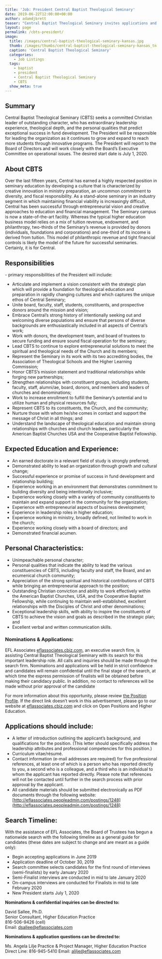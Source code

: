 ```yaml
---
title: 'Job: President Central Baptist Theological Seminary'
date: 2019-06-22T12:00:00+00:00
author: adamdjbrett
teaser: "Central Baptist Theological Seminary invites applications and nominations from inspired, dynamic, Christian leaders for the position of President."
layout: page
permalink: /cbts-president/
image:
  title: /images/central-baptist-theological-seminary-kansas.jpg
  thumb: /images/thumbs/central-baptist-theological-seminary-kansas_tn.jpg
  caption: 'Central Baptist Theological Seminary'
  categories:
    - Job Listings
  tags:
    - baptist
    - president
    - Central Baptist Theological Seminary
    - CBTS
  show_meta: true
---
```


## Summary
Central Baptist Theological Seminary (CBTS) seeks a committed Christian leader of outstanding character, who has extraordinary leadership experience, theological depth, and the personal qualities that predict exceptional success in fund development.  The President will be responsible for leading the organization as it continues to grow and expand to reach more students through innovative programs. The President will report to the Board of Directors and will work closely with the Board’s Executive Committee on operational issues. The desired start date is July 1, 2020.

## About CBTS
Over the last fifteen years, Central has earned a highly respected position in seminary education by developing a culture that is characterized by creative innovation in ministry preparation, an uncommon commitment to diversity, and fiscal responsibility.  As a stand-alone seminary in an industry segment in which maintaining financial viability is increasingly difficult, Central has been successful through entrepreneurial vision and creative approaches to education and financial management. The Seminary campus is now a state-of-the-art facility. Whereas the typical higher education business model relies on a mix of tuition revenue, endowment, and philanthropy, two-thirds of the Seminary’s revenue is provided by donors (individuals, foundations and corporations) and one-third of its income is derived from tuition. This model of philanthropic revenue and tight financial controls is likely the model of the future for successful seminaries.  Certainly, it is for Central.

## Responsibilities
\- primary responsibilities of the President will include:
- Articulate and implement a vision consistent with the strategic plan which will provide a foundation for theological education and preparation in rapidly changing cultures and which captures the unique ethos of Central Seminary;
- Unite board, faculty, staff, students, constituents, and prospective donors around the mission and vision;
- Embrace Central’s strong history of intentionally seeking out and welcoming diverse populations and ensure that persons of diverse backgrounds are enthusiastically included in all aspects of Central’s work;
- Work with donors, the development team, and board of trustees to secure funding and ensure sound fiscal operation for the seminary;
- Lead CBTS to continue to explore entrepreneurial solutions to meet the spiritual and theological needs of the Church and its members;
- Represent the Seminary in its work with its two accrediting bodies, the Association of Theological Schools and the Higher Learning Commission;
- Honor CBTS’s mission statement and traditional relationships while forging new partnerships;
- Strengthen relationships with constituent groups, including students, faculty, staff, alumni/ae, board, donors, and members and leaders of churches and denominations;
- Work to increase enrollment to fulfill the Seminary’s potential and to utilize human and physical resources fully;
- Represent CBTS to its constituents, the Church, and the community;
- Nurture those with whom he/she comes in contact and support the message of Christ in all things; and
- Understand the landscape of theological education and maintain strong relationships with churches and church leaders, particularly the American Baptist Churches USA and the Cooperative Baptist Fellowship.

## Expected Education and Experience:
- An earned doctorate in a relevant field of study is strongly preferred;
- Demonstrated ability to lead an organization through growth and cultural change;
- Successful experience or promise of success in fund development and relationship building;
- Experience working in an environment that demonstrates commitment to building diversity and being intentionally inclusive;
- Experience working closely with a variety of community constituents to maintain and expand support in the community for the organization;
- Experience with entrepreneurial aspects of business development;
- Experience in leadership roles in higher education;
- Experience working in ministry, broadly defined, not limited to work in the church;
- Experience working closely with a board of directors; and
- Demonstrated financial acumen.

## Personal Characteristics:
- Unimpeachable personal character;
- Personal qualities that indicate the ability to lead the various constituencies of CBTS, including faculty and staff, the Board, and an ecumenical church community;
- Appreciation of the strong spiritual and historical contributions of CBTS while bringing an entrepreneurial approach to the position;
- Outstanding Christian conviction and ability to work effectively within the American Baptist Churches, USA, and the Cooperative Baptist Fellowship, while continuing to maintain well-established, excellent relationships with the Disciples of Christ and other denominations;
- Exceptional leadership skills, with ability to inspire the constituents of CBTS to achieve the vision and goals as described in the strategic plan; and
- Excellent verbal and written communication skills.


### Nominations & Applications:  
EFL Associates [eflassociates.cbiz.com](https://eflassociates.cbiz.com/), an executive search firm, is assisting Central Baptist Theological Seminary with its search for this important leadership role.  All calls and inquiries should be made through the search firm. Nominations and applications will be held in strict confidence and candidates will remain confidential until the final stage of the search, at which time the express permission of finalists will be obtained before making their candidacy public.  In addition, no contact to references will be made without prior approval of the candidate

For more information about this opportunity, please review [the Position Profile](https://eflassociates.cbiz.com/Portals/2/Central%20Baptist%20Theological%20Seminary%20Presidential%20Search%20Prospectus%20-%20FINAL.pdf).  If the direct link doesn’t work in this advertisement, please go to our website at [eflassociates.cbiz.com](https://eflassociates.cbiz.com/) and click on Open Positions and Higher Education.  

## Applications should include:

-	A letter of introduction outlining the applicant’s background, and qualifications for the position.  (This letter should specifically address the leadership attributes and professional competencies for this position.)
-	Curriculum vitae/résumé.
-	Contact information (e-mail addresses are required) for five professional references, at least one of which is a person who has reported directly to you, a second who is a colleague, and a third who is an individual to whom the applicant has reported directly.  Please note that references will not be contacted until further in the search process with prior approval by the applicant.
-	All candidate materials should be submitted electronically as PDF documents through the following website:  [http://eflassociates.peopleadmin.com/postings/1248](http://eflassociates.peopleadmin.com/postings/1248)

## Search Timeline:
With the assistance of EFL Associates, the Board of Trustees has begun a nationwide search with the following timeline as a general guide for candidates (these dates are subject to change and are meant as a guide only):
-	Begin accepting applications in June 2019
-	Application deadline of October 30, 2019
-	Search committee selects candidates for the first round of interviews (semi-finalists) by early January 2020
-	Semi-Finalist interviews are conducted in mid to late January 2020
-	On-campus interviews are conducted for Finalists in mid to late February 2020
-	New President starts July 1, 2020

**Nominations & confidential inquiries can be directed to:**  

David Sallee, Ph.D.  
Senior Consultant, Higher Education Practice  
816-506-9426 (cell)  
Email:  [dsallee@eflassociates.com](mailto:dsallee@eflassociates.com)  



**Nominations & application questions can be directed to:**

Ms. Angela Lilje
Practice & Project Manager, Higher Education Practice
Direct Line: 816-945-5410
Email: [alilje@eflassociates.com](mailto:alilje@eflassociates.com)
